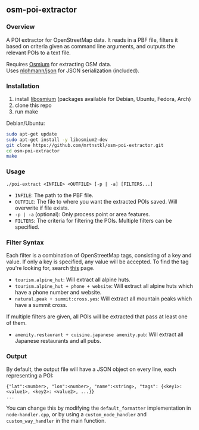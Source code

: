 ## osm-poi-extractor

### Overview

A POI extractor for OpenStreetMap data. It reads in a PBF file, filters it based on criteria given as command line arguments, and outputs the relevant POIs to a text file.

Requires [Osmium](https://osmcode.org/libosmium/) for extracting OSM data.  
Uses [nlohmann/json](https://github.com/nlohmann/json) for JSON serialization (included).

### Installation

1. install [libosmium](https://osmcode.org/libosmium/) (packages available for Debian, Ubuntu, Fedora, Arch)
2. clone this repo
3. run make

Debian/Ubuntu:

```bash
sudo apt-get update
sudo apt-get install -y libosmium2-dev
git clone https://github.com/mrtnstkl/osm-poi-extractor.git
cd osm-poi-extractor
make
```

### Usage

```
./poi-extract <INFILE> <OUTFILE> [-p | -a] [FILTERS...]
```

- `INFILE`: The path to the PBF file.
- `OUTFILE`: The file to where you want the extracted POIs saved. Will overwrite if file exists.
- `-p | -a` (optional): Only process point or area features.
- `FILTERS`: The criteria for filtering the POIs. Multiple filters can be specified.

### Filter Syntax

Each filter is a combination of OpenStreetMap tags, consisting of a key and value. If only a key is specified, any value will be accepted. To find the tag you're looking for, search [this](https://wiki.openstreetmap.org/wiki/Map_features) page.

- `tourism.alpine_hut`: Will extract all alpine huts.
- `tourism.alpine_hut + phone + website`: Will extract all alpine huts which have a phone number and website.
- `natural.peak + summit:cross.yes`: Will extract all mountain peaks which have a summit cross.

If multiple filters are given, all POIs will be extracted that pass at least one of them.

- `amenity.restaurant + cuisine.japanese amenity.pub`: Will extract all Japanese restaurants and all pubs. 

### Output

By default, the output file will have a JSON object on every line, each representing a POI:

```
{"lat":<number>, "lon":<number>, "name":<string>, "tags": {<key1>: <value1>, <key2>: <value2>, ...}}
...
```

You can change this by modifying the `default_formatter` implementation in `node-handler.cpp`, or by using a `custom_node_handler` and `custom_way_handler` in the main function.
